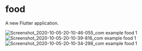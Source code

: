 # food

A new Flutter application.

![Screenshot_2020-10-05-20-10-46-055_com example food 1](https://user-images.githubusercontent.com/68045649/95094589-b1ae6180-0747-11eb-96d1-4f42ca729fea.png)
![Screenshot_2020-10-05-20-10-39-816_com example food 1](https://user-images.githubusercontent.com/68045649/95094967-1d90ca00-0748-11eb-85c5-f96f1ce5c578.png)
![Screenshot_2020-10-05-20-10-34-298_com example food 1](https://user-images.githubusercontent.com/68045649/95095043-300b0380-0748-11eb-8f91-04c62030df15.png)
